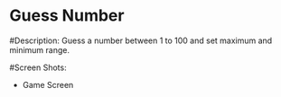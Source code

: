 # Guess Number

#Description:
Guess a number between 1 to 100 and set maximum and minimum range.

#Screen Shots:
- Game Screen<br/> 

